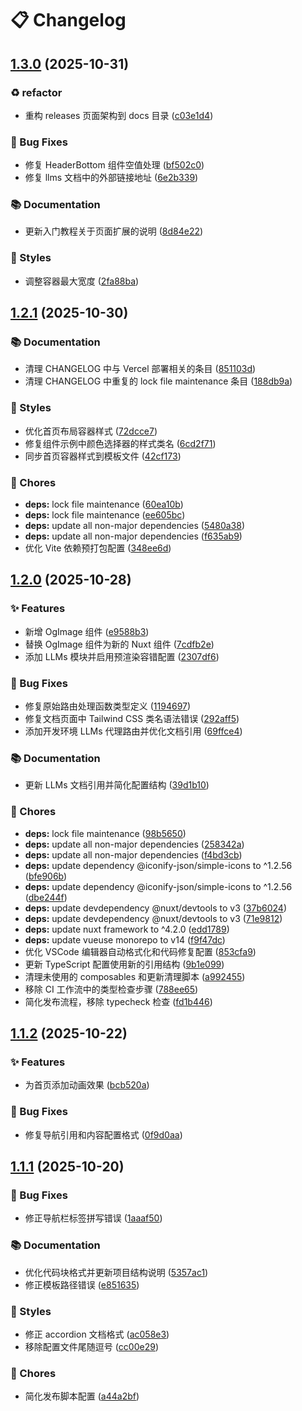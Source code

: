 # 📋 Changelog

## [1.3.0](https://github.com/mhaibaraai/movk-nuxt-docs/compare/v1.2.1...v1.3.0) (2025-10-31)

### ♻️ refactor

* 重构 releases 页面架构到 docs 目录 ([c03e1d4](https://github.com/mhaibaraai/movk-nuxt-docs/commit/c03e1d4e6a4bb2f914375677ad4e0d62b78d25ed))

### 🐛 Bug Fixes

* 修复 HeaderBottom 组件空值处理 ([bf502c0](https://github.com/mhaibaraai/movk-nuxt-docs/commit/bf502c0e40db2e53886ea79263e3cd2b87fb915a))
* 修复 llms 文档中的外部链接地址 ([6e2b339](https://github.com/mhaibaraai/movk-nuxt-docs/commit/6e2b339dc3403e43be7291fa24919c54f49ebd0e))

### 📚 Documentation

* 更新入门教程关于页面扩展的说明 ([8d84e22](https://github.com/mhaibaraai/movk-nuxt-docs/commit/8d84e224c4eb9dfa58d7206fcffccb3661244d96))

### 💄 Styles

* 调整容器最大宽度 ([2fa88ba](https://github.com/mhaibaraai/movk-nuxt-docs/commit/2fa88babf07c25beb64a0619d0c601fbd2080207))

## [1.2.1](https://github.com/mhaibaraai/movk-nuxt-docs/compare/v1.2.0...v1.2.1) (2025-10-30)

### 📚 Documentation

* 清理 CHANGELOG 中与 Vercel 部署相关的条目 ([851103d](https://github.com/mhaibaraai/movk-nuxt-docs/commit/851103d00613e4864753a449e47cb6e50a404296))
* 清理 CHANGELOG 中重复的 lock file maintenance 条目 ([188db9a](https://github.com/mhaibaraai/movk-nuxt-docs/commit/188db9ae09a53c03708098e97b77630c09d6f216))

### 💄 Styles

* 优化首页布局容器样式 ([72dcce7](https://github.com/mhaibaraai/movk-nuxt-docs/commit/72dcce7eaf7534a3d4ed6ad846f82f9a6d0dcb07))
* 修复组件示例中颜色选择器的样式类名 ([6cd2f71](https://github.com/mhaibaraai/movk-nuxt-docs/commit/6cd2f7196e2ac51ca5d04131a98811d0d76a2499))
* 同步首页容器样式到模板文件 ([42cf173](https://github.com/mhaibaraai/movk-nuxt-docs/commit/42cf1732787d5384335f4837371e7614e954b19a))

### 🔧 Chores

* **deps:** lock file maintenance ([60ea10b](https://github.com/mhaibaraai/movk-nuxt-docs/commit/60ea10b8f575c0126800694c57da4290dfdf6008))
* **deps:** lock file maintenance ([ee605bc](https://github.com/mhaibaraai/movk-nuxt-docs/commit/ee605bc03d2e96c8aeb2669bc247c50614bfa764))
* **deps:** update all non-major dependencies ([5480a38](https://github.com/mhaibaraai/movk-nuxt-docs/commit/5480a387e494952cffce5bb5f3a536553acf8b2b))
* **deps:** update all non-major dependencies ([f635ab9](https://github.com/mhaibaraai/movk-nuxt-docs/commit/f635ab9a370fc3ac42d47bba20853fd0a5a73f62))
* 优化 Vite 依赖预打包配置 ([348ee6d](https://github.com/mhaibaraai/movk-nuxt-docs/commit/348ee6d116e41f35fa839f018a74672b056983c1))

## [1.2.0](https://github.com/mhaibaraai/movk-nuxt-docs/compare/v1.1.2...v1.2.0) (2025-10-28)

### ✨ Features

* 新增 OgImage 组件 ([e9588b3](https://github.com/mhaibaraai/movk-nuxt-docs/commit/e9588b33fc4bb6e424e8b0b3fac5661ae2837257))
* 替换 OgImage 组件为新的 Nuxt 组件 ([7cdfb2e](https://github.com/mhaibaraai/movk-nuxt-docs/commit/7cdfb2ee3085f457ec6dbbf0ba24b57ccbc8e8c4))
* 添加 LLMs 模块并启用预渲染容错配置 ([2307df6](https://github.com/mhaibaraai/movk-nuxt-docs/commit/2307df6dd94f5fe15ca6ce156d0dd28314a63a23))

### 🐛 Bug Fixes

* 修复原始路由处理函数类型定义 ([1194697](https://github.com/mhaibaraai/movk-nuxt-docs/commit/1194697785bf3debe35612543d0360ce4443b4ab))
* 修复文档页面中 Tailwind CSS 类名语法错误 ([292aff5](https://github.com/mhaibaraai/movk-nuxt-docs/commit/292aff58e8ac9cd236cb8080e7463539f29a008c))
* 添加开发环境 LLMs 代理路由并优化文档引用 ([69ffce4](https://github.com/mhaibaraai/movk-nuxt-docs/commit/69ffce4ce521a5853a0832d507c4f0a97705fc2c))

### 📚 Documentation

* 更新 LLMs 文档引用并简化配置结构 ([39d1b10](https://github.com/mhaibaraai/movk-nuxt-docs/commit/39d1b10e647c49d226914f4aa9401debfd1bc746))

### 🔧 Chores

* **deps:** lock file maintenance ([98b5650](https://github.com/mhaibaraai/movk-nuxt-docs/commit/98b56507b6a5403de81cf94d8fa59f0d15e05dc6))
* **deps:** update all non-major dependencies ([258342a](https://github.com/mhaibaraai/movk-nuxt-docs/commit/258342af6fcaa199748e4a97cdf728349fa81ba9))
* **deps:** update all non-major dependencies ([f4bd3cb](https://github.com/mhaibaraai/movk-nuxt-docs/commit/f4bd3cbe18c1aed1b0de02cd3dd621d7304d36d8))
* **deps:** update dependency @iconify-json/simple-icons to ^1.2.56 ([bfe906b](https://github.com/mhaibaraai/movk-nuxt-docs/commit/bfe906b79276578fe234c82a1c4f31b0daefff5f))
* **deps:** update dependency @iconify-json/simple-icons to ^1.2.56 ([dbe244f](https://github.com/mhaibaraai/movk-nuxt-docs/commit/dbe244f69e96012f867c656ad0191ea9f7a49500))
* **deps:** update devdependency @nuxt/devtools to v3 ([37b6024](https://github.com/mhaibaraai/movk-nuxt-docs/commit/37b60248017fe9977f65b3598e3e57ba79a56471))
* **deps:** update devdependency @nuxt/devtools to v3 ([71e9812](https://github.com/mhaibaraai/movk-nuxt-docs/commit/71e9812bcf011be59e2a5ce35bb7fc2834f4cc11))
* **deps:** update nuxt framework to ^4.2.0 ([edd1789](https://github.com/mhaibaraai/movk-nuxt-docs/commit/edd1789b60440487631ce35239847781d4d57d4a))
* **deps:** update vueuse monorepo to v14 ([f9f47dc](https://github.com/mhaibaraai/movk-nuxt-docs/commit/f9f47dc89ae3e5de4f69665a2899bf23b077d05c))
* 优化 VSCode 编辑器自动格式化和代码修复配置 ([853cfa9](https://github.com/mhaibaraai/movk-nuxt-docs/commit/853cfa9f1c22420cac66ad5b8c7e29f47e257ae4))
* 更新 TypeScript 配置使用新的引用结构 ([9b1e099](https://github.com/mhaibaraai/movk-nuxt-docs/commit/9b1e099c4241f99fbca7dc2658e8109e5a154be8))
* 清理未使用的 composables 和更新清理脚本 ([a992455](https://github.com/mhaibaraai/movk-nuxt-docs/commit/a992455090cb3bfb313d2cb0274de1a5dfc18820))
* 移除 CI 工作流中的类型检查步骤 ([788ee65](https://github.com/mhaibaraai/movk-nuxt-docs/commit/788ee6582a7718bdeec1339c0782f6cab985be6f))
* 简化发布流程，移除 typecheck 检查 ([fd1b446](https://github.com/mhaibaraai/movk-nuxt-docs/commit/fd1b4460f8cca22d472bbcebccd77967924aa559))

## [1.1.2](https://github.com/mhaibaraai/movk-nuxt-docs/compare/v1.1.1...v1.1.2) (2025-10-22)

### ✨ Features

* 为首页添加动画效果 ([bcb520a](https://github.com/mhaibaraai/movk-nuxt-docs/commit/bcb520a562514c2c175351fdf674c7b7dfe4689f))

### 🐛 Bug Fixes

* 修复导航引用和内容配置格式 ([0f9d0aa](https://github.com/mhaibaraai/movk-nuxt-docs/commit/0f9d0aa2d4ac029cd1bcf8b5f90338d2ebd942db))

## [1.1.1](https://github.com/mhaibaraai/movk-nuxt-docs/compare/v1.1.0...v1.1.1) (2025-10-20)

### 🐛 Bug Fixes

* 修正导航栏标签拼写错误 ([1aaaf50](https://github.com/mhaibaraai/movk-nuxt-docs/commit/1aaaf50e06d72b3d4535cc61c2033bfae998bb64))

### 📚 Documentation

* 优化代码块格式并更新项目结构说明 ([5357ac1](https://github.com/mhaibaraai/movk-nuxt-docs/commit/5357ac16bcdd5be3c14385f3763a007620d2a740))
* 修正模板路径错误 ([e851635](https://github.com/mhaibaraai/movk-nuxt-docs/commit/e85163539509a09f12f45e9a53ae68092789a004))

### 💄 Styles

* 修正 accordion 文档格式 ([ac058e3](https://github.com/mhaibaraai/movk-nuxt-docs/commit/ac058e3ce8103dbc2f07d9479abef46d60302538))
* 移除配置文件尾随逗号 ([cc00e29](https://github.com/mhaibaraai/movk-nuxt-docs/commit/cc00e299db412aa575b2223f2fe893912671b0e1))

### 🔧 Chores

* 简化发布脚本配置 ([a44a2bf](https://github.com/mhaibaraai/movk-nuxt-docs/commit/a44a2bf1608f8c5bcc3b54668a539942bdf597f1))
